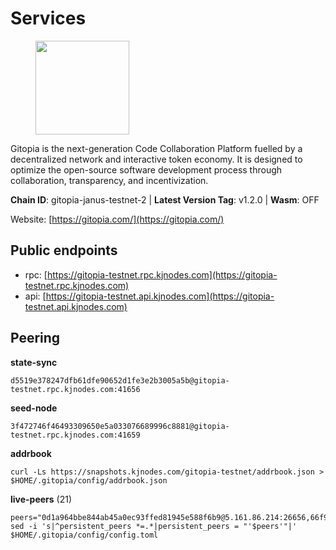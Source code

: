 # Services

<figure><img src="https://raw.githubusercontent.com/kj89/testnet_manuals/main/pingpub/logos/gitopia.png" width="150" alt=""><figcaption></figcaption></figure>

Gitopia is the next-generation Code Collaboration Platform fuelled by  a decentralized network and interactive token economy. It is designed  to optimize the open-source software development process through  collaboration, transparency, and incentivization.

**Chain ID**: gitopia-janus-testnet-2 | **Latest Version Tag**: v1.2.0 | **Wasm**: OFF

Website: [https://gitopia.com/](https://gitopia.com/)


## Public endpoints

* rpc: [https://gitopia-testnet.rpc.kjnodes.com](https://gitopia-testnet.rpc.kjnodes.com)
* api: [https://gitopia-testnet.api.kjnodes.com](https://gitopia-testnet.api.kjnodes.com)

## Peering

**state-sync**

```
d5519e378247dfb61dfe90652d1fe3e2b3005a5b@gitopia-testnet.rpc.kjnodes.com:41656
```

**seed-node**

```
3f472746f46493309650e5a033076689996c8881@gitopia-testnet.rpc.kjnodes.com:41659
```

**addrbook**
```
curl -Ls https://snapshots.kjnodes.com/gitopia-testnet/addrbook.json > $HOME/.gitopia/config/addrbook.json
```

**live-peers** (21)
```
peers="0d1a964bbe844ab45a0ec93ffed81945e588f6b9@5.161.86.214:26656,66f94651fb02f277c90c605a38df549d3c0a9269@75.119.151.217:26656,bbc6a1e115185d5bffcbbf5520dca1c3d626e599@109.123.255.50:26656,a47375da7f790427c69103d363e4f8de4a6acfac@5.199.143.159:36656,a5369601c7a7e44a5fdc893540d706c87a48a58c@185.197.251.195:41656,61f824be9bdfe9a73b55ad162a9ed0bfe9121bbe@38.242.147.76:26656,6fa19dbe0236fc9328513ced95d9dd6f8330dbf3@34.160.118.165:26656,d2e951f1b808d95c4437762c452841fa400ec86f@139.59.33.196:26656,c630e7695e89074bf25a49afac7aca33feca9fd2@95.217.216.88:26656,1d3bb209dfc7fe953fb8fa37774bab34016dd75c@185.245.183.85:26656,96fc6a8c3eb58d43c4ac41e9e642ba8485837ad3@109.123.255.116:26656,527c0753c83a5a89f5b51f50151b51a0d8638f7e@113.30.189.23:26656,cf31f6db36843f04675d694e6d79874d6acc3331@38.242.208.177:26656,56c544dc2cf49daddc5958976ba01b8719a06200@65.21.178.237:656,73de34b1d08fdd58b5a5c0ec6d2560310c1ebe90@38.242.151.86:26656,a08389b85b424dd5df4fb889ff1e6d32c692e325@65.21.227.78:30656,ed9e3ea0d633fa27690f5d4db039403bbb1aeba8@165.22.214.209:26656,9954c801a7019c5e4d7d762d4877866f7fd2a44e@176.9.106.43:36656,3a754aae8ee42a678b34a4393ff5bb658e43815e@137.184.165.200:41656,33e0b8b0abe1dd5f333544ecedd412a708dddd5f@34.162.241.115:26656,7da6c90fe420bca73b5274884236134acf49d565@35.168.32.254:26656"
sed -i 's|^persistent_peers *=.*|persistent_peers = "'$peers'"|' $HOME/.gitopia/config/config.toml
```
